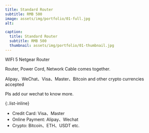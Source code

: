 ```yaml
---
title: Standard Router
subtitle: RMB 500
image: assets/img/portfolio/01-full.jpg
alt:

caption:
  title: Standard Router
  subtitle: RMB 500
  thumbnail: assets/img/portfolio/01-thumbnail.jpg
---
```

WIFI 5 Netgear Router

Router, Power Cord, Network Cable comes together.

Alipay、WeChat、Visa、Master、Bitcoin and other crypto currencies accepted

Pls add our wechat to know more.

{:.list-inline}
- Credit Card: Visa、Master
- Online Payment: Alipay、Wechat
- Crypto: Bitcoin、ETH、USDT etc.
